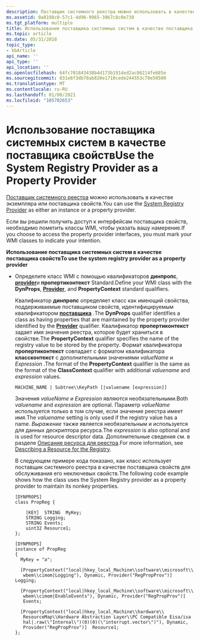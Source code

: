 ```yaml
---
description: Поставщик системного реестра можно использовать в качестве экземпляра или поставщика свойств.
ms.assetid: 0a8198c0-57c1-4d96-9965-3867c8c0e738
ms.tgt_platform: multiple
title: Использование поставщика системных систем в качестве поставщика свойств
ms.topic: article
ms.date: 05/31/2018
topic_type:
- kbArticle
api_name: ''
api_type: ''
api_location: ''
ms.openlocfilehash: 64fc701843438b4d173b1914ed2ac86214fe685e
ms.sourcegitcommit: 831e8f3db78ab820e1710cede244553c70e50500
ms.translationtype: MT
ms.contentlocale: ru-RU
ms.lasthandoff: 01/08/2021
ms.locfileid: "105702653"
---
```

# <a name="use-the-system-registry-provider-as-a-property-provider"></a><span data-ttu-id="36aa5-103">Использование поставщика системных систем в качестве поставщика свойств</span><span class="sxs-lookup"><span data-stu-id="36aa5-103">Use the System Registry Provider as a Property Provider</span></span>

<span data-ttu-id="36aa5-104">[Поставщик системного реестра](/previous-versions/windows/desktop/regprov/system-registry-provider) можно использовать в качестве экземпляра или поставщика свойств.</span><span class="sxs-lookup"><span data-stu-id="36aa5-104">You can use the [System Registry Provider](/previous-versions/windows/desktop/regprov/system-registry-provider) as either an instance or a property provider.</span></span>

<span data-ttu-id="36aa5-105">Если вы решили получить доступ к интерфейсам поставщика свойств, необходимо пометить классы WMI, чтобы указать вашу намерение.</span><span class="sxs-lookup"><span data-stu-id="36aa5-105">If you choose to access the property provider interfaces, you must mark your WMI classes to indicate your intention.</span></span>

<span data-ttu-id="36aa5-106">**Использование поставщика системных систем в качестве поставщика свойств**</span><span class="sxs-lookup"><span data-stu-id="36aa5-106">**To use the system registry provider as a property provider**</span></span>

-   <span data-ttu-id="36aa5-107">Определите класс WMI с помощью квалификаторов **динпропс**, [**provider**](/windows/desktop/api/Provider/nl-provider-provider)и **пропертиконтекст** Standard.</span><span class="sxs-lookup"><span data-stu-id="36aa5-107">Define your WMI class with the **DynProps**, [**Provider**](/windows/desktop/api/Provider/nl-provider-provider), and **PropertyContext** standard qualifiers.</span></span>

    <span data-ttu-id="36aa5-108">Квалификатор **динпропс** определяет класс как имеющий свойства, поддерживаемые поставщиком свойств, идентифицируемым квалификатором [**поставщика**](/windows/desktop/api/Provider/nl-provider-provider) .</span><span class="sxs-lookup"><span data-stu-id="36aa5-108">The **DynProps** qualifier identifies a class as having properties that are maintained by the property provider identified by the [**Provider**](/windows/desktop/api/Provider/nl-provider-provider) qualifier.</span></span> <span data-ttu-id="36aa5-109">Квалификатор **пропертиконтекст** задает имя значения реестра, которое будет храниться в свойстве.</span><span class="sxs-lookup"><span data-stu-id="36aa5-109">The **PropertyContext** qualifier specifies the name of the registry value to be stored by the property.</span></span> <span data-ttu-id="36aa5-110">Формат квалификатора **пропертиконтекст** совпадает с форматом квалификатора **классконтекст** с дополнительными значениями *valueName* и *Expression* .</span><span class="sxs-lookup"><span data-stu-id="36aa5-110">The format of the **PropertyContext** qualifier is the same as the format of the **ClassContext** qualifier with additional *valuename* and *expression* values.</span></span>

    ``` syntax
    MACHINE_NAME | Subtree\\KeyPath [|valuename [expression]]
    ```

    <span data-ttu-id="36aa5-111">Значения *valueName* и *Expression* являются необязательными.</span><span class="sxs-lookup"><span data-stu-id="36aa5-111">Both *valuename* and *expression* are optional.</span></span> <span data-ttu-id="36aa5-112">Параметр *valueName* используется только в том случае, если значение реестра имеет имя.</span><span class="sxs-lookup"><span data-stu-id="36aa5-112">The *valuename* setting is only used if the registry value has a name.</span></span> <span data-ttu-id="36aa5-113">*Выражение* также является необязательным и используется для данных дескриптора ресурса.</span><span class="sxs-lookup"><span data-stu-id="36aa5-113">The *expression* is also optional and is used for resource descriptor data.</span></span> <span data-ttu-id="36aa5-114">Дополнительные сведения см. в разделе [Описание ресурса для реестра](describing-a-resource-for-the-registry.md).</span><span class="sxs-lookup"><span data-stu-id="36aa5-114">For more information, see [Describing a Resource for the Registry](describing-a-resource-for-the-registry.md).</span></span>

    <span data-ttu-id="36aa5-115">В следующем примере кода показано, как класс использует поставщик системного реестра в качестве поставщика свойств для обслуживания его неключевых свойств.</span><span class="sxs-lookup"><span data-stu-id="36aa5-115">The following code example shows how the class uses the System Registry provider as a property provider to maintain its nonkey properties.</span></span>

    ``` syntax
    [DYNPROPS]
    class PropReg {

        [KEY]  STRING  MyKey;
        STRING Logging;
        STRING Events;
        uint32 Resource1;
    };

    [DYNPROPS]
    instance of PropReg
    {
      MyKey = "a";

      [PropertyContext("local|hkey_local_Machine\\software\\microsoft\\
       wbem\\cimom|Logging"), Dynamic, Provider("RegPropProv")]  Logging;

      [PropertyContext("local|hkey_local_Machine\\software\\microsoft\\
       wbem\\cimom|EnableEvents"), Dynamic, Provider("RegPropProv")]
       Events;

      [PropertyContext("local|hkey_local_Machine\\hardware\\
       ResourceMap\\Hardware Abstraction Layer\\PC Compatible Eisa/isa 
       hal|.raw(\"Internal\")(0)(0)(\"interrupt.vector\")"), Dynamic, 
       Provider("RegPropProv")]  Resource1;
    };
    ```

 

 
